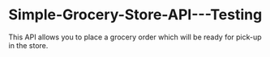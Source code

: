 # Simple-Grocery-Store-API---Testing
This API allows you to place a grocery order which will be ready for pick-up in the store.
